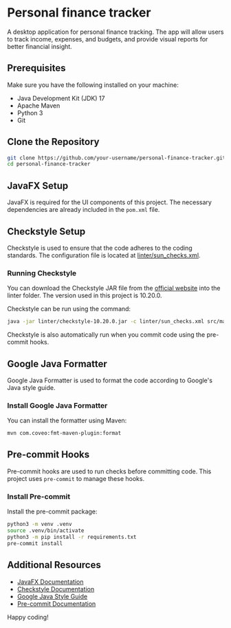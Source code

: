 # Personal finance tracker

A desktop application for personal finance tracking. The app will allow users to track income, expenses, and budgets, and provide visual reports for better financial insight.

## Prerequisites

Make sure you have the following installed on your machine:

-   Java Development Kit (JDK) 17
-   Apache Maven
-   Python 3
-   Git

## Clone the Repository

```sh
git clone https://github.com/your-username/personal-finance-tracker.git
cd personal-finance-tracker
```

## JavaFX Setup

JavaFX is required for the UI components of this project. The necessary dependencies are already included in the `pom.xml` file.

## Checkstyle Setup

Checkstyle is used to ensure that the code adheres to the coding standards. The configuration file is located at [linter/sun_checks.xml](linter/sun_checks.xml).

### Running Checkstyle

You can download the Checkstyle JAR file from the [official website](https://checkstyle.org/) into the linter folder. The version used in this project is 10.20.0.

Checkstyle can be run using the command:

```sh
java -jar linter/checkstyle-10.20.0.jar -c linter/sun_checks.xml src/main/java
```

Checkstyle is also automatically run when you commit code using the pre-commit hooks.

## Google Java Formatter

Google Java Formatter is used to format the code according to Google's Java style guide.

### Install Google Java Formatter

You can install the formatter using Maven:

```sh
mvn com.coveo:fmt-maven-plugin:format
```

## Pre-commit Hooks

Pre-commit hooks are used to run checks before committing code. This project uses `pre-commit` to manage these hooks.

### Install Pre-commit

Install the pre-commit package:

```sh
python3 -m venv .venv
source .venv/bin/activate
python3 -m pip install -r requirements.txt
pre-commit install
```

## Additional Resources

-   [JavaFX Documentation](https://openjfx.io/)
-   [Checkstyle Documentation](https://checkstyle.org/)
-   [Google Java Style Guide](https://google.github.io/styleguide/javaguide.html)
-   [Pre-commit Documentation](https://pre-commit.com/)

Happy coding!
